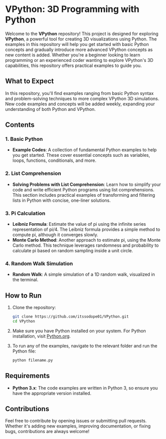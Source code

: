
# VPython: 3D Programming with Python

Welcome to the **VPython** repository! This project is designed for exploring **VPython**, a powerful tool for creating 3D visualizations using Python. The examples in this repository will help you get started with basic Python concepts and gradually introduce more advanced VPython concepts as new content is added. Whether you're a beginner looking to learn programming or an experienced coder wanting to explore VPython's 3D capabilities, this repository offers practical examples to guide you.

## What to Expect

In this repository, you'll find examples ranging from basic Python syntax and problem-solving techniques to more complex VPython 3D simulations. New code examples and concepts will be added weekly, expanding your understanding of both Python and VPython.

## Contents

### 1. **Basic Python**
- **Example Codes**: A collection of fundamental Python examples to help you get started. These cover essential concepts such as variables, loops, functions, conditionals, and more.

### 2. **List Comprehension**
- **Solving Problems with List Comprehension**: Learn how to simplify your code and write efficient Python programs using list comprehensions. This section includes practical examples of transforming and filtering lists in Python with concise, one-liner solutions.

### 3. **Pi Calculation**
- **Leibniz Formula**: Estimate the value of pi using the infinite series representation of pi/4. The Leibniz formula provides a simple method to compute pi, although it converges slowly.
- **Monte Carlo Method**: Another approach to estimate pi, using the Monte Carlo method. This technique leverages randomness and probability to calculate pi based on random sampling inside a unit circle.

### 4. **Random Walk Simulation**
- **Random Walk**: A simple simulation of a 1D random walk, visualized in the terminal. 

## How to Run

1. Clone the repository:
   ```bash
   git clone https://github.com/itssodope01/VPython.git
   cd VPython
   ```
2. Make sure you have Python installed on your system. For Python installation, visit [Python.org](https://www.python.org/).

3. To run any of the examples, navigate to the relevant folder and run the Python file:
   ```bash
   python filename.py
   ```

## Requirements

- **Python 3.x**: The code examples are written in Python 3, so ensure you have the appropriate version installed.

## Contributions

Feel free to contribute by opening issues or submitting pull requests. Whether it's adding new examples, improving documentation, or fixing bugs, contributions are always welcome!

